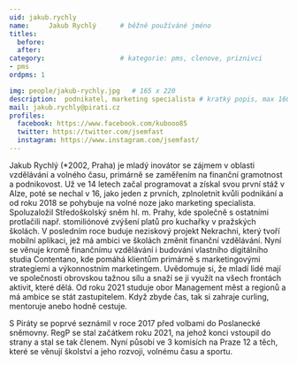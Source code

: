 ```yaml
---
uid: jakub.rychly
name:     Jakub Rychlý  	# běžně používáné jméno
titles:
  before: 
  after:
category:                   # kategorie: pms, clenove, priznivci
- pms
ordpms: 1

img: people/jakub-rychly.jpg   # 165 x 220
description:  podnikatel, marketing specialista # kratký popis, max 160 znaků
mail: jakub.rychly@pirati.cz
profiles:
  facebook: https://www.facebook.com/kubooo85
  twitter: https://twitter.com/jsemfast
  instagram: https://www.instagram.com/jsemfast/
---
```


Jakub Rychlý (*2002, Praha) je mladý inovátor se zájmem v oblasti vzdělávání a volného času, primárně se zaměřením na finanční gramotnost a podnikovost. Už ve 14 letech začal programovat a získal svou první stáž v Alze, poté se nechal v 16, jako jeden z prvních, zplnoletnit kvůli podnikání a od roku 2018 se pohybuje na volné noze jako marketing specialista. Spoluzaložil Středoškolský sněm hl. m. Prahy, kde společně s ostatními protlačili např. stomiliónové zvýšení platů pro kuchařky v pražských školách. V posledním roce buduje neziskový projekt Nekrachni, který tvoří mobilní aplikaci, jež má ambici ve školách změnit finanční vzdělávání. Nyní se věnuje kromě finančnímu vzdělávání i budování vlastního digitálního studia Contentano, kde pomáhá klientům primárně s marketingovými strategiemi a výkonnostním marketingem. Uvědomuje si, že mladí lidé mají ve společnosti obrovskou tažnou sílu a snaží se ji využít na všech frontách aktivit, které dělá. Od roku 2021 studuje obor Management měst a regionů a má ambice se stát zastupitelem. Když zbyde čas, tak si zahraje curling, mentoruje anebo hodně cestuje.

S Piráty se poprvé seznámil v roce 2017 před volbami do Poslanecké sněmovny. RegP se stal začátkem roku 2021, na jehož konci vstoupil do strany a stal se tak členem. Nyní působí ve 3 komisích na Praze 12 a těch, které se věnují školství a jeho rozvoji, volnému času a sportu.
